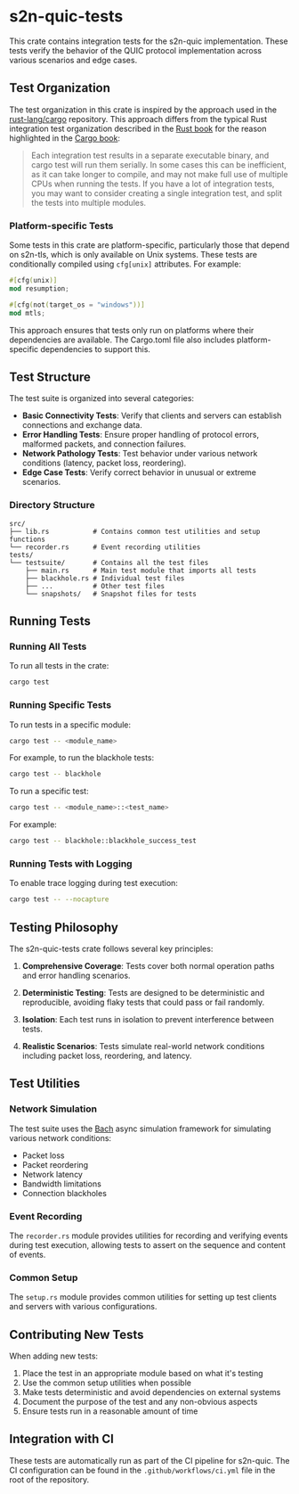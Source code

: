 # s2n-quic-tests

This crate contains integration tests for the s2n-quic implementation. These tests verify the behavior of the QUIC protocol implementation across various scenarios and edge cases.

## Test Organization

The test organization in this crate is inspired by the approach used in the [rust-lang/cargo](https://github.com/rust-lang/cargo) repository. This approach differs from the typical Rust integration test organization described in the [Rust book](https://doc.rust-lang.org/book/ch11-03-test-organization.html) for the reason highlighted in the [Cargo book](https://doc.rust-lang.org/cargo/reference/cargo-targets.html#integration-tests): 

>Each integration test results in a separate executable binary, and cargo test will run them serially. In some cases this can be inefficient, as it can take longer to compile, and may not make full use of multiple CPUs when running the tests. If you have a lot of integration tests, you may want to consider creating a single integration test, and split the tests into multiple modules.

### Platform-specific Tests

Some tests in this crate are platform-specific, particularly those that depend on s2n-tls, which is only available on Unix systems. These tests are conditionally compiled using `cfg[unix]` attributes. For example:

```rust
#[cfg(unix)]
mod resumption;

#[cfg(not(target_os = "windows"))]
mod mtls;
```

This approach ensures that tests only run on platforms where their dependencies are available. The Cargo.toml file also includes platform-specific dependencies to support this.

## Test Structure

The test suite is organized into several categories:

- **Basic Connectivity Tests**: Verify that clients and servers can establish connections and exchange data.
- **Error Handling Tests**: Ensure proper handling of protocol errors, malformed packets, and connection failures.
- **Network Pathology Tests**: Test behavior under various network conditions (latency, packet loss, reordering).
- **Edge Case Tests**: Verify correct behavior in unusual or extreme scenarios.

### Directory Structure

```
src/
├── lib.rs           # Contains common test utilities and setup functions
└── recorder.rs      # Event recording utilities
tests/
└── testsuite/       # Contains all the test files
    ├── main.rs      # Main test module that imports all tests
    ├── blackhole.rs # Individual test files
    ├── ...          # Other test files
    └── snapshots/   # Snapshot files for tests
```

## Running Tests

### Running All Tests

To run all tests in the crate:

```bash
cargo test
```

### Running Specific Tests

To run tests in a specific module:

```bash
cargo test -- <module_name>
```

For example, to run the blackhole tests:

```bash
cargo test -- blackhole
```

To run a specific test:

```bash
cargo test -- <module_name>::<test_name>
```

For example:

```bash
cargo test -- blackhole::blackhole_success_test
```

### Running Tests with Logging

To enable trace logging during test execution:

```bash
cargo test -- --nocapture
```

## Testing Philosophy

The s2n-quic-tests crate follows several key principles:

1. **Comprehensive Coverage**: Tests cover both normal operation paths and error handling scenarios.

2. **Deterministic Testing**: Tests are designed to be deterministic and reproducible, avoiding flaky tests that could pass or fail randomly.

3. **Isolation**: Each test runs in isolation to prevent interference between tests.

4. **Realistic Scenarios**: Tests simulate real-world network conditions including packet loss, reordering, and latency.

## Test Utilities

### Network Simulation

The test suite uses the [Bach](https://github.com/camshaft/bach) async simulation framework for simulating various network conditions:

- Packet loss
- Packet reordering
- Network latency
- Bandwidth limitations
- Connection blackholes

### Event Recording

The `recorder.rs` module provides utilities for recording and verifying events during test execution, allowing tests to assert on the sequence and content of events.

### Common Setup

The `setup.rs` module provides common utilities for setting up test clients and servers with various configurations.

## Contributing New Tests

When adding new tests:

1. Place the test in an appropriate module based on what it's testing
2. Use the common setup utilities when possible
3. Make tests deterministic and avoid dependencies on external systems
4. Document the purpose of the test and any non-obvious aspects
5. Ensure tests run in a reasonable amount of time

## Integration with CI

These tests are automatically run as part of the CI pipeline for s2n-quic. The CI configuration can be found in the `.github/workflows/ci.yml` file in the root of the repository.

